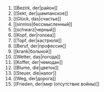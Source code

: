1. [[Bezirk, der|район]]
2. [[Sekt, der|шампанское]]
3. [[Glück, das|счастье]]
4. [[sinnlos|беcсмысленный]]
5. [[schwarz|черный]]
6. [[Kopf, der|голова]]
7. [[Topf, der|кастрюля]]
8. [[Beruf, der|профессия]]
9. [[krank|больной]]
10. [[Wetter, das|погода]]
11. [[Koffer, der|чемодан]]
12. [[Blume, die|цветок]]
13. [[Steuer, die|налог]]
14. [[Weg, der|дорога]]
15. [[Frieden, der|мир (отсутствие войны)]]
